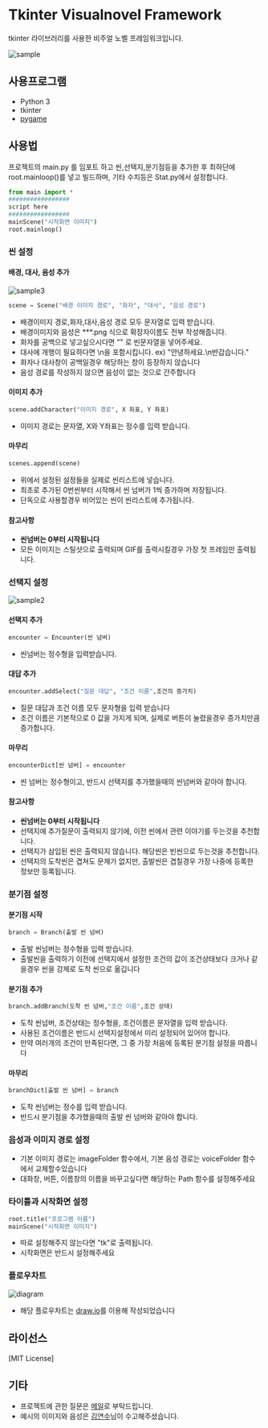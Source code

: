 # Tkinter Visualnovel Framework

tkinter 라이브러리를 사용한 비주얼 노벨 프레임워크입니다.

![sample](https://cloud.githubusercontent.com/assets/15938440/23822326/83f86082-068e-11e7-9805-c2ccef352f1a.png)

## 사용프로그램
	
* Python 3
* tkinter 
* [pygame](https://www.pygame.org/)

## 사용법

프로젝트의 main.py 를 임포트 하고 씬,선택지,분기점등을 추가한 후 최하단에 root.mainloop()를 넣고 빌드하며, 기타 수치등은 Stat.py에서 설정합니다.
```python
from main import *
#################
script here
#################
mainScene("시작화면 이미지")
root.mainloop()
```


### 씬 설정

#### 배경, 대사, 음성 추가
![sample3](https://cloud.githubusercontent.com/assets/15938440/23822359/181ea488-068f-11e7-88af-5f59f0241b90.png)

```python
scene = Scene("배경 이미지 경로", "화자", "대사", "음성 경로")
```
* 배경이미지 경로,화자,대사,음성 경로 모두 문자열로 입력 받습니다.
* 배경이미지와 음성은 ***.png 식으로 확장자이름도 전부 작성해줍니다.
* 화자를 공백으로 넣고싶으시다면 "" 로 빈문자열을 넣어주세요.
* 대사에 개행이 필요하다면 \n을 포함시킵니다. ex) "안녕하세요.\n반갑습니다."
* 화자나 대사창이 공백일경우 해당하는 창이 등장하지 않습니다
* 음성 경로를 작성하지 않으면 음성이 없는 것으로 간주합니다


#### 이미지 추가
```python
scene.addCharacter("이미지 경로", X 좌표, Y 좌표)
```
* 이미지 경로는 문자열, X와 Y좌표는 정수를 입력 받습니다.

#### 마무리
```python
scenes.append(scene)
```
* 위에서 설정된 설정들을 실제로 씬리스트에 넣습니다.
* 최초로 추가된 0번씬부터 시작해서 씬 넘버가 1씩 증가하며 저장됩니다.
* 단독으로 사용할경우 비어있는 씬이 씬리스트에 추가됩니다.

#### 참고사항
* **씬넘버는 0부터 시작됩니다**
* 모든 이미지는 스틸샷으로 출력되며 GIF를 출력시킬경우 가장 첫 프레임만 출력됩니다.

### 선택지 설정
![sample2](https://cloud.githubusercontent.com/assets/15938440/23822344/e1d831b4-068e-11e7-9b7c-c0ea917d8600.png)
#### 선택지 추가
```python
encounter = Encounter(씬 넘버)
```
* 씬넘버는 정수형을 입력받습니다.

#### 대답 추가
```python
encounter.addSelect("질문 대답", "조건 이름",조건의 증가치)
```
* 질문 대답과 조건 이름 모두 문자형을 입력 받습니다
* 조건 이름은 기본적으로 0 값을 가지게 되며, 실제로 버튼이 눌렸을경우 증가치만큼 증가합니다.

#### 마무리
```python
encounterDict[씬 넘버] = encounter
```
* 씬 넘버는 정수형이고, 반드시 선택지를 추가했을때의 씬넘버와 같아야 합니다.

#### 참고사항
* **씬넘버는 0부터 시작됩니다**
* 선택지에 추가질문이 출력되지 않기에, 이전 씬에서 관련 이야기를 두는것을 추천합니다.
* 선택지가 삼입된 씬은 출력되지 않습니다. 해당씬은 빈씬으로 두는것을 추천합니다.
* 선택지의 도착씬은 겹쳐도 문제가 없지만, 출발씬은 겹칠경우 가장 나중에 등록한 정보만 등록됩니다.

### 분기점 설정
#### 분기점 시작
```python
branch = Branch(출발 씬 넘버)
```
* 출발 씬넘버는 정수형을 입력 받습니다.
* 출발씬을 출력하기 이전에 선택지에서 설정한 조건의 값이 조건상태보다 크거나 같을경우 씬을 강제로 도착 씬으로 옮깁니다


#### 분기점 추가
```python
branch.addBranch(도착 씬 넘버,"조건 이름",조건 상태)
```
* 도착 씬넘버, 조건상태는 정수형을, 조건이름은 문자열을 입력 받습니다.
* 사용된 조건이름은 반드시 선택지설정에서 미리 설정되어 있어야 합니다.
* 만약 여러개의 조건이 만족된다면, 그 중 가장 처음에 등록된 분기점 설정을 따릅니다

#### 마무리
```python
branchDict[출발 씬 넘버] = branch
```
* 도착 씬넘버는 정수를 입력 받습니다.
* 반드시 분기점을 추가했을때의 출발 씬 넘버와 같아야 합니다.

### 음성과 이미지 경로 설정
* 기본 이미지 경로는 imageFolder 함수에서, 기본 음성 경로는 voiceFolder 함수에서 교체할수있습니다
* 대화창, 버튼, 이름창의 이름을 바꾸고싶다면 해당하는 Path 함수를 설정해주세요

### 타이틀과 시작화면 설정
```python
root.title("프로그램 이름")
mainScene("시작화면 이미지")
```
* 따로 설정해주지 않는다면 "tk"로 출력됩니다.
* 시작화면은 반드시 설정해주세요

### 플로우차트
![diagram](https://cloud.githubusercontent.com/assets/15938440/25658869/007f541e-3040-11e7-9c4c-36fae45f933f.png)
* 해당 플로우차트는 [draw.io](https://www.draw.io/)를 이용해 작성되었습니다



## 라이선스
[MIT License]

## 기타
* 프로젝트에 관한 질문은 [메일](notonalcyone@gmail.com)로 부탁드립니다.
* 예시의 이미지와 음성은 [김연수](https://www.facebook.com/Astralsoo)님이 수고해주셨습니다.
